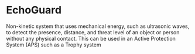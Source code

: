 # EchoGuard
Non-kinetic system that uses mechanical energy, such as ultrasonic waves, to detect the presence, distance, and threat level of an object or person without any physical contact. This can be used in an Active Protection System (APS) such as a Trophy system

